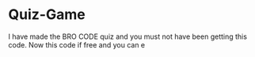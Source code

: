 # Quiz-Game
I have made the BRO CODE quiz and you must not have been getting this code. Now this code if free and you can e
